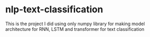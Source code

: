 # nlp-text-classification
This is the project I did using only numpy library for making model architecture for RNN, LSTM and transformer for text classification 
